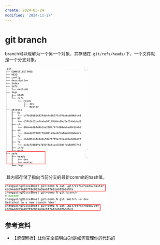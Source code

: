 ```yaml
---
create: 2024-03-24
modified: '2024-11-17'
---
```


# git branch

​	branch可以理解为一个另一个对象，其存储在`.git/refs/heads/`下，一个文件就是一个分支对象。

<img src="./assets/image-20240324214459710.png" alt="image-20240324214459710" style="zoom:33%;" />

​	其内部存储了指向当前分支的最新commit的hash值。

<img src="./assets/image-20240324214604147.png" alt="image-20240324214604147" style="zoom:33%;" />

## 参考资料

* [【*原理*解析】让你完全搞明白*Git*是如何管理你的代码的](https://www.bilibili.com/video/BV11z4y1X79p/)